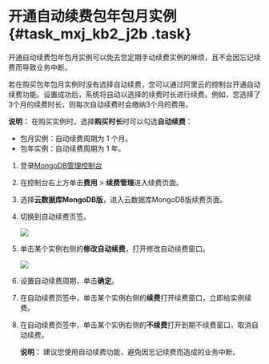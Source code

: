 # 开通自动续费包年包月实例 {#task_mxj_kb2_j2b .task}

开通自动续费包年包月实例可以免去您定期手动续费实例的麻烦，且不会因忘记续费而导致业务中断。

若在购买包年包月实例时没有选择自动续费，您可以通过阿里云的控制台开通自动续费功能。设置成功后，系统将自动以选择的续费时长进行续费。例如，您选择了3个月的续费时长，则每次自动续费时会缴纳3个月的费用。

**说明：** 在购买实例时，选择**购买时长**时可以勾选**自动续费**：

-   包月实例：自动续费周期为 1 个月。
-   包年实例：自动续费周期为 1 年。

1.  登录[MongoDB管理控制台](https://mongodb.console.aliyun.com/#/mongodb/list) 
2.  在控制台右上方单击**费用** \> **续费管理**进入续费页面。 
3.  选择**云数据库MongoDB版**，进入云数据库MongoDB版续费页面。 
4.  切换到自动续费页签。 

    ![](http://static-aliyun-doc.oss-cn-hangzhou.aliyuncs.com/assets/img/15365/15532399626740_zh-CN.png)

5.  单击某个实例右侧的**修改自动续费**，打开修改自动续费窗口。 

    ![](http://static-aliyun-doc.oss-cn-hangzhou.aliyuncs.com/assets/img/15365/15532399626739_zh-CN.png)

6.  设置自动续费周期，单击**确定**。 
7.  在自动续费页签中，单击某个实例右侧的**续费**打开续费窗口，立即给实例续费。 
8.  在自动续费页签中，单击某个实例右侧的**不续费**打开到期不续费窗口，取消自动续费。 

    **说明：** 建议您使用自动续费功能，避免因忘记续费而造成的业务中断。


